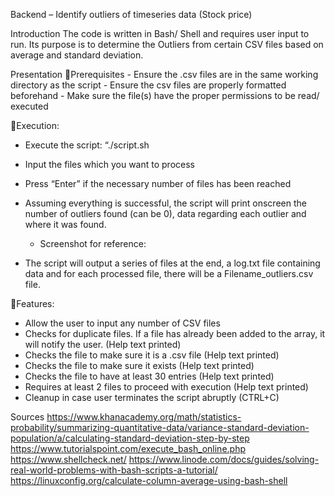 Backend – Identify outliers of timeseries data (Stock price)



Introduction
The code is written in Bash/ Shell and requires user input to run. Its purpose is to determine the Outliers from certain CSV files based on average and standard deviation.

Presentation
Prerequisites
	- Ensure the .csv files are in the same working directory as the script
	- Ensure the csv files are properly formatted beforehand
	- Make sure the file(s) have the proper permissions to be read/ executed


Execution:
- Execute the script: “./script.sh
- Input the files which you want to process
- Press “Enter” if the necessary number of files has been reached
- Assuming everything is successful, the script will print onscreen the number 	of outliers found (can be 0), data regarding each outlier and where it was 	found.
	- Screenshot for reference:



- The script will output a series of files at the end, a log.txt file containing data and for each processed file, there will be a Filename_outliers.csv file.

Features:

- Allow the user to input any number of CSV files
- Checks for duplicate files. If a file has already been added to the array, it will 	notify the user. (Help text printed)
- Checks the file to make sure it is a .csv file (Help text printed)
- Checks the file to make sure it exists (Help text printed)
- Checks the file to have at least 30 entries (Help text printed)
- Requires at least 2 files to proceed with execution (Help text printed)
- Cleanup in case user terminates the script abruptly (CTRL+C)


Sources
https://www.khanacademy.org/math/statistics-probability/summarizing-quantitative-data/variance-standard-deviation-population/a/calculating-standard-deviation-step-by-step
https://www.tutorialspoint.com/execute_bash_online.php
https://www.shellcheck.net/
https://www.linode.com/docs/guides/solving-real-world-problems-with-bash-scripts-a-tutorial/
https://linuxconfig.org/calculate-column-average-using-bash-shell



